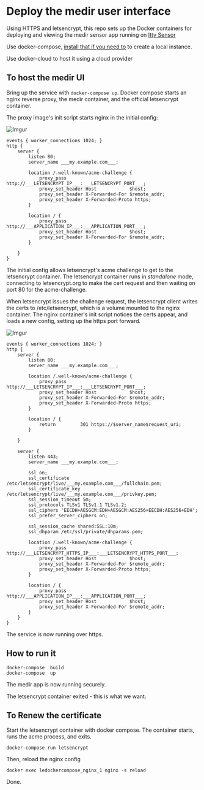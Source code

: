 # Deploy the medir user interface

Using HTTPS and letsencrypt, this repo sets up the Docker containers for deploying and viewing the medir sensor app running on [Itty Sensor](https://www.ittysensor.com)

Use docker-compose,
[install that if you need to](https://www.docker.com/docker-toolbox)
to create a local instance.

Use docker-cloud to host it using a cloud provider

## To host the medir UI

Bring up the service with ```docker-compose up```.  Docker compose
starts an nginx reverse proxy, the medir container, and the official letsencrypt container.

The proxy image's init script starts nginx in the initial config:

![Imgur](http://i.imgur.com/nHy2sEH.png)

```nginx
events { worker_connections 1024; }
http {
	server {
		listen 80;
		server_name ___my.example.com___;

		location /.well-known/acme-challenge {
			proxy_pass http://___LETSENCRYPT_IP___:___LETSENCRYPT_PORT___;
			proxy_set_header Host            $host;
			proxy_set_header X-Forwarded-For $remote_addr;
			proxy_set_header X-Forwarded-Proto https;
		}

		location / {
			proxy_pass http://___APPLICATION_IP___:___APPLICATION_PORT___;
			proxy_set_header Host            $host;
			proxy_set_header X-Forwarded-For $remote_addr;
		}

	}
}
```

The initial config allows letsencrypt's acme challenge to get to the letsencrypt container. The letsencrypt container runs in _standalone_ mode, connecting to letsencrypt.org to make the cert request and then waiting on port 80 for the acme-challenge. 

When letsencrypt issues the challenge request, the letsencrypt client writes the certs to /etc/letsencrypt, which is a volume mounted to the nginx container. The nginx container's init script notices the certs appear, and loads a new config, setting up the https port forward.

![Imgur](http://i.imgur.com/iGOGUgn.png)

```nginx
events { worker_connections 1024; }
http {
	server {
		listen 80;
		server_name ___my.example.com___;

		location /.well-known/acme-challenge {
			proxy_pass http://___LETSENCRYPT_IP___:___LETSENCRYPT_PORT___;
			proxy_set_header Host            $host;
			proxy_set_header X-Forwarded-For $remote_addr;
			proxy_set_header X-Forwarded-Proto https;
		}

		location / {
			return         301 https://$server_name$request_uri;
		}

	}

	server {
		listen 443;
		server_name ___my.example.com___;

		ssl on;
		ssl_certificate /etc/letsencrypt/live/___my.example.com___/fullchain.pem;
		ssl_certificate_key /etc/letsencrypt/live/___my.example.com___/privkey.pem;
		ssl_session_timeout 5m;
		ssl_protocols TLSv1 TLSv1.1 TLSv1.2;
		ssl_ciphers 'EECDH+AESGCM:EDH+AESGCM:AES256+EECDH:AES256+EDH';
		ssl_prefer_server_ciphers on;

		ssl_session_cache shared:SSL:10m;
		ssl_dhparam /etc/ssl/private/dhparams.pem;

		location /.well-known/acme-challenge {
			proxy_pass http://___LETSENCRYPT_HTTPS_IP___:___LETSENCRYPT_HTTPS_PORT___;
			proxy_set_header Host            $host;
			proxy_set_header X-Forwarded-For $remote_addr;
			proxy_set_header X-Forwarded-Proto https;
		}

		location / {
			proxy_pass http://___APPLICATION_IP___:___APPLICATION_PORT___;
			proxy_set_header Host            $host;
			proxy_set_header X-Forwarded-For $remote_addr;
		}
	}
}
```

The service is now running over https. 

## How to run it

```
docker-compose  build
docker-compose  up
```

The medir app is now running securely.

The letsencrypt container exited - this is what we want.

## To Renew the certificate

Start the letsencrypt container with docker compose. The container starts, runs the acme process, and exits.

```
docker-compose run letsencrypt
```

Then, reload the nginx config

```
docker exec ledockercompose_nginx_1 nginx -s reload
```
Done.
